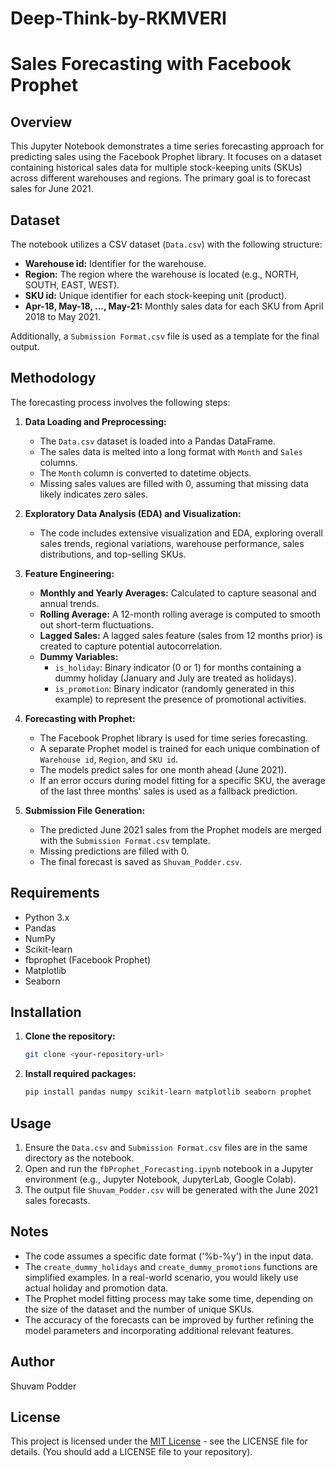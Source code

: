 # Deep-Think-by-RKMVERI

# Sales Forecasting with Facebook Prophet

## Overview

This Jupyter Notebook demonstrates a time series forecasting approach for predicting sales using the Facebook Prophet library. It focuses on a dataset containing historical sales data for multiple stock-keeping units (SKUs) across different warehouses and regions. The primary goal is to forecast sales for June 2021.

## Dataset

The notebook utilizes a CSV dataset (`Data.csv`) with the following structure:

*   **Warehouse id:** Identifier for the warehouse.
*   **Region:** The region where the warehouse is located (e.g., NORTH, SOUTH, EAST, WEST).
*   **SKU id:**  Unique identifier for each stock-keeping unit (product).
*   **Apr-18, May-18, ..., May-21:** Monthly sales data for each SKU from April 2018 to May 2021.

Additionally, a `Submission Format.csv` file is used as a template for the final output.

## Methodology

The forecasting process involves the following steps:

1. **Data Loading and Preprocessing:**
    *   The `Data.csv` dataset is loaded into a Pandas DataFrame.
    *   The sales data is melted into a long format with `Month` and `Sales` columns.
    *   The `Month` column is converted to datetime objects.
    *   Missing sales values are filled with 0, assuming that missing data likely indicates zero sales.

2. **Exploratory Data Analysis (EDA) and Visualization:**
    * The code includes extensive visualization and EDA, exploring overall sales trends, regional variations, warehouse performance, sales distributions, and top-selling SKUs.

3. **Feature Engineering:**
    *   **Monthly and Yearly Averages:** Calculated to capture seasonal and annual trends.
    *   **Rolling Average:** A 12-month rolling average is computed to smooth out short-term fluctuations.
    *   **Lagged Sales:** A lagged sales feature (sales from 12 months prior) is created to capture potential autocorrelation.
    *   **Dummy Variables:**
        *   `is_holiday`: Binary indicator (0 or 1) for months containing a dummy holiday (January and July are treated as holidays).
        *   `is_promotion`: Binary indicator (randomly generated in this example) to represent the presence of promotional activities.

4. **Forecasting with Prophet:**
    *   The Facebook Prophet library is used for time series forecasting.
    *   A separate Prophet model is trained for each unique combination of `Warehouse id`, `Region`, and `SKU id`.
    *   The models predict sales for one month ahead (June 2021).
    *   If an error occurs during model fitting for a specific SKU, the average of the last three months' sales is used as a fallback prediction.

5. **Submission File Generation:**
    *   The predicted June 2021 sales from the Prophet models are merged with the `Submission Format.csv` template.
    *   Missing predictions are filled with 0.
    *   The final forecast is saved as `Shuvam_Podder.csv`.

## Requirements

*   Python 3.x
*   Pandas
*   NumPy
*   Scikit-learn
*   fbprophet (Facebook Prophet)
*   Matplotlib
*   Seaborn

## Installation

1. **Clone the repository:**
    ```bash
    git clone <your-repository-url>
    ```

2. **Install required packages:**
    ```bash
    pip install pandas numpy scikit-learn matplotlib seaborn prophet
    ```

## Usage

1. Ensure the `Data.csv` and `Submission Format.csv` files are in the same directory as the notebook.
2. Open and run the `fbProphet_Forecasting.ipynb` notebook in a Jupyter environment (e.g., Jupyter Notebook, JupyterLab, Google Colab).
3. The output file `Shuvam_Podder.csv` will be generated with the June 2021 sales forecasts.

## Notes

*   The code assumes a specific date format ('%b-%y') in the input data.
*   The `create_dummy_holidays` and `create_dummy_promotions` functions are simplified examples. In a real-world scenario, you would likely use actual holiday and promotion data.
*   The Prophet model fitting process may take some time, depending on the size of the dataset and the number of unique SKUs.
*   The accuracy of the forecasts can be improved by further refining the model parameters and incorporating additional relevant features.

## Author

Shuvam Podder

## License

This project is licensed under the [MIT License](LICENSE) - see the LICENSE file for details. (You should add a LICENSE file to your repository).
